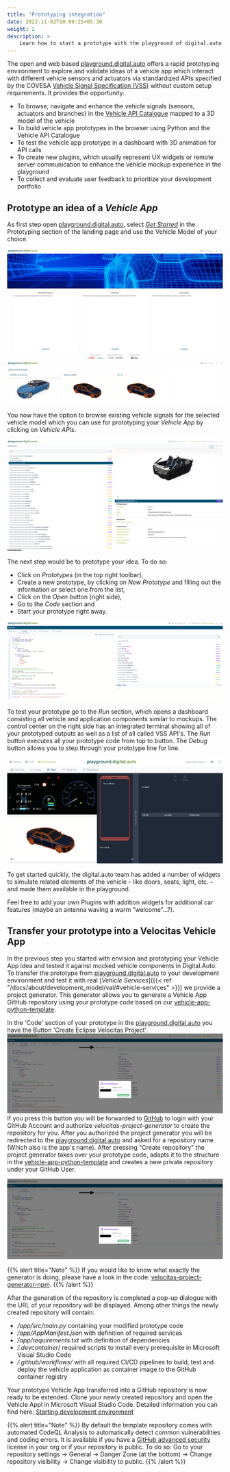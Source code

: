 ```yaml
---
title: "Prototyping integration"
date: 2022-11-02T10:09:25+05:30
weight: 2
description: >
    Learn how to start a prototype with the playground of digital.auto and integrate it into Velocitas.
---
```


The open and web based [playground.digital.auto](https://digitalauto.netlify.app/) offers a rapid prototyping environment to explore and validate ideas of a vehicle app which interact with different vehicle sensors and actuators via standardized APIs specified by the COVESA [Vehicle Signal Specification (VSS)](https://covesa.github.io/vehicle_signal_specification/introduction/) without custom setup requirements. It provides the opportunity:

- To browse, navigate and enhance the vehicle signals (sensors, actuators and branches) in the [Vehicle API Catalogue]() mapped to a 3D model of the vehicle
- To build vehicle app prototypes in the browser using Python and the Vehicle API Catalogue
- To test the vehicle app prototype in a dashboard with 3D animation for API calls
- To create new plugins, which usually represent UX widgets or remote server communication to enhance the vehicle mockup experience in the playground
- To collect and evaluate user feedback to prioritize your development portfolio

## Prototype an idea of a _Vehicle App_

As first step open [playground.digital.auto](https://digitalauto.netlify.app/), select [_Get Started_](https://digitalauto.netlify.app/model) in the Prototyping section of the landing page and use the Vehicle Model of your choice.

![playground.digital.auto](./digital-auto.png)
![vehicle-models](./vehicle-models.png)

You now have the option to browse existing vehicle signals for the selected vehicle model which you can use for prototyping your _Vehicle App_ by clicking on _Vehicle APIs_.

![cvi-catalogue](./cvi-catalogue.png)

The next step would be to prototype your idea. To do so:

- Click on _Prototypes_ (in the top right toolbar),
- Create a new prototype, by clicking on _New Prototype_ and filling out the information or select one from the list,
- Click on the _Open_ button (right side),
- Go to the _Code_ section and
- Start your prototype right away.

![code-section](./code-section.png)

To test your prototype go to the _Run_ section, which opens a dashboard consisting all vehicle and application components similar to mockups. The control center on the right side has an integrated terminal showing all of your prototyped outputs as well as a list of all called VSS API's. The _Run_ button executes all your prototype code from top to button. The _Debug_ button allows you to step through your prototype line for line.

![run-section](./run-section.png)

To get started quickly, the digital.auto team has added a number of widgets to simulate related elements of the vehicle – like doors, seats, light, etc. – and made them available in the playground.

Feel free to add your own Plugins with addition widgets for additional car features (maybe an antenna waving a warm “welcome”…?).

## Transfer your prototype into a Velocitas Vehicle App

In the previous step you started with envision and prototyping your Vehicle App idea and tested it against mocked vehicle components in Digital.Auto. To transfer the prototype from [playground.digital.auto](https://digitalauto.netlify.app/) to your development environment and test it with real [_Vehicle Services_]({{< ref "/docs/about/development_model/val/#vehicle-services" >}}) we provide a project generator. This generator allows you to generate a Vehicle App GitHub repository using your prototype code based on our [vehicle-app-python-template](https://github.com/eclipse-velocitas/vehicle-app-python-template).

In the 'Code' section of your prototype in the [playground.digital.auto](https://digitalauto.netlify.app/) you have the Button 'Create Eclipse Velocitas Project'.
![generate](./generate.png)
If you press this button you will be forwarded to [GitHub](https://github.com/) to login with your GitHub Account and authorize _velocitas-project-generator_ to create the repository for you. After you authorized the project generator you will be redirected to the [playground.digital.auto](https://digitalauto.netlify.app/) and asked for a repository name (Which also is the app's name). After pressing "Create repository" the project generator takes over your prototype code, adapts it to the structure in the [vehicle-app-python-template](https://github.com/eclipse-velocitas/vehicle-app-python-template) and creates a new private repository under your GitHub User.

![generate](./generate.png)

{{% alert title="Note" %}}
If you would like to know what exactly the generator is doing, please have a look in the code: [velocitas-project-generator-npm](https://github.com/eclipse-velocitas/velocitas-project-generator-npm).
{{% /alert %}}

After the generation of the repository is completed a pop-up dialogue with the URL of your repository will be displayed. Among other things the newly created repository will contain:

- _/app/src/main.py_ containing your modified prototype code
- _/app/AppManifest.json_ with definition of required services
- _/app/requirements.txt_ with definition of dependencies
- _/.devcontainer_/ required scripts to install every prerequisite in Microsoft Visual Studio Code
- _/.github/workflows/_ with all required CI/CD pipelines to build, test and deploy the vehicle application as container image to the GitHub container registry

Your prototype Vehicle App transferred into a GitHub repository is now ready to be extended. Clone your newly created repository and open the Vehicle Appl in Microsoft Visual Studio Code. Detailed information you can find here: [Starting development environment](https://eclipse-velocitas.github.io/velocitas-docs/docs/tutorials/quickstart/#starting-development-environment)

{{% alert title="Note" %}}
By default the template repository comes with automated CodeQL Analysis to automatically detect common vulnerabilities and coding errors. It is available if you have a [GitHub advanced security](https://docs.github.com/en/get-started/learning-about-github/about-github-advanced-security) license in your org or if your repository is public. To do so: Go to your repository settings -> General -> Danger Zone (at the bottom) -> Change repository visibility -> Change visibility to public.
{{% /alert %}}
